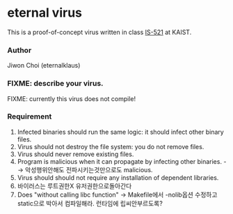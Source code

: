 # eternal virus

This is a proof-of-concept virus written in class
[IS-521](https://github.com/KAIST-IS521/) at KAIST.

### Author

Jiwon Choi (eternalklaus)

### FIXME: describe your virus.

FIXME: currently this virus does not compile!

### Requirement
1. Infected binaries should run the same logic: it should infect other binary files.  
2. Virus should not destroy the file system: you do not remove files.
3. Virus should never remove existing files.
4. Program is malicious when it can propagate by infecting other binaries. --> 악성행위안해도 전파시키는것만으로도 malicious.
5. Virus should should not require any installation of dependent libraries.
6. 바이러스는 루트권한X 유저권한으로돌아간다
7. Does "without calling libc function" -> Makefile에서 -nolib옵션 수정하고 static으로 박아서 컴파일해라. 런타임에 립씨안부르도록?
